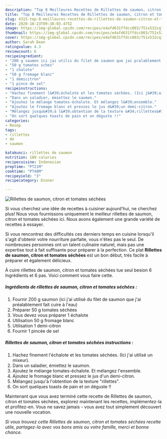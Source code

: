 ```yaml
---
description: "Top 8 Meilleures Recettes de Rillettes de saumon, citron et tomates séchées"
title: "Top 8 Meilleures Recettes de Rillettes de saumon, citron et tomates séchées"
slug: 4315-top-8-meilleures-recettes-de-rillettes-de-saumon-citron-et-tomates-sechees
date: 2020-10-23T09:38:03.475Z
image: https://img-global.cpcdn.com/recipes/e4afd631ffdcc003/751x532cq70/rillettes-de-saumon-citron-et-tomates-sechees-photo-principale-de-la-recette.jpg
thumbnail: https://img-global.cpcdn.com/recipes/e4afd631ffdcc003/751x532cq70/rillettes-de-saumon-citron-et-tomates-sechees-photo-principale-de-la-recette.jpg
cover: https://img-global.cpcdn.com/recipes/e4afd631ffdcc003/751x532cq70/rillettes-de-saumon-citron-et-tomates-sechees-photo-principale-de-la-recette.jpg
author: Sarah Dean
ratingvalue: 4.3
reviewcount: 6
recipeingredient:
- "200 g saumon ici jai utilis du filet de saumon que jai pralablement fait cuire  leau"
- "50 g tomates sches"
- "1 chalote"
- "50 g fromage blanc"
- "1 demicitron"
- "1 pince de sel"
recipeinstructions:
- "Hachez finement l&#39;échalote et les tomates séchées. (Ici j&#39;ai utilisé un mixeur)."
- "Dans un saladier, émiettez le saumon."
- "Ajoutez le mélange tomates-échalote. Et mélangez l&#39;ensemble."
- "Ajoutez le fromage blanc et pressez le jus d&#39;un demi-citron."
- "Mélangez jusqu&#39;à l&#39;obtention de la texture &#34;rillettes&#34;."
- "On sort quelques toasts de pain et on déguste !!"
categories:
- Resep
tags:
- rillettes
- de
- saumon

katakunci: rillettes de saumon 
nutrition: 189 calories
recipecuisine: Indonesian
preptime: "PT21M"
cooktime: "PT48M"
recipeyield: "3"
recipecategory: Dinner

---
```



![Rillettes de saumon, citron et tomates séchées](https://img-global.cpcdn.com/recipes/e4afd631ffdcc003/751x532cq70/rillettes-de-saumon-citron-et-tomates-sechees-photo-principale-de-la-recette.jpg)

Si vous cherchez une idée de recettes à cuisiner aujourd'hui, ne cherchez plus! Nous vous fournissons uniquement le meilleur rillettes de saumon, citron et tomates séchées ici. Nous avons également une grande variété de recettes à essayer.

Si vous rencontrez des difficultés ces derniers temps en cuisine lorsqu'il s'agit d'obtenir votre nourriture parfaite, vous n'êtes pas le seul. De nombreuses personnes ont un talent culinaire naturel, mais pas une expertise tout à fait suffisante pour préparer à la perfection. Ce plat <strong> Rillettes de saumon, citron et tomates séchées </strong> est un bon début, très facile à préparer et également délicieux.

<!--inarticleads1-->

À cuire rillettes de saumon, citron et tomates séchées tue seul besion 6 Ingrédients et 6 pas. Voici comment vous faire cette.

##### Ingrédients de rillettes de saumon, citron et tomates séchées :

1. Fournir 200 g saumon (ici j&#39;ai utilisé du filet de saumon que j&#39;ai préalablement fait cuire à l&#39;eau)
1. Préparer 50 g tomates séchées
1. Vous devez vous préparer 1 échalote
1. Utilisation 50 g fromage blanc
1. Utilisation 1 demi-citron
1. Fournir 1 pincée de sel




<!--inarticleads2-->

##### Rillettes de saumon, citron et tomates séchées instructions :

1. Hachez finement l&#39;échalote et les tomates séchées. (Ici j&#39;ai utilisé un mixeur).
1. Dans un saladier, émiettez le saumon.
1. Ajoutez le mélange tomates-échalote. Et mélangez l&#39;ensemble.
1. Ajoutez le fromage blanc et pressez le jus d&#39;un demi-citron.
1. Mélangez jusqu&#39;à l&#39;obtention de la texture &#34;rillettes&#34;.
1. On sort quelques toasts de pain et on déguste !!




<!--inarticleads1-->

<p>
Maintenant que vous avez terminé cette recette de Rillettes de saumon, citron et tomates séchées, explorez maintenant les recettes, implémentez-la et profitez-en. Vous ne savez jamais - vous avez tout simplement découvert une nouvelle vocation.
</p>

<p>
<i>Si vous trouvez cette Rillettes de saumon, citron et tomates séchées recette utile, partagez-la avec vos bons amis ou votre famille, merci et bonne chance.</i>
</p>
